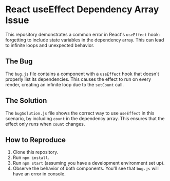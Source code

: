 # React useEffect Dependency Array Issue

This repository demonstrates a common error in React's `useEffect` hook: forgetting to include state variables in the dependency array.  This can lead to infinite loops and unexpected behavior.

## The Bug

The `bug.js` file contains a component with a `useEffect` hook that doesn't properly list its dependencies.  This causes the effect to run on every render, creating an infinite loop due to the `setCount` call.

## The Solution

The `bugSolution.js` file shows the correct way to use `useEffect` in this scenario, by including `count` in the dependency array. This ensures that the effect only runs when `count` changes.

## How to Reproduce

1. Clone this repository.
2. Run `npm install`.
3. Run `npm start` (assuming you have a development environment set up).
4. Observe the behavior of both components. You'll see that `bug.js` will have an error in console.